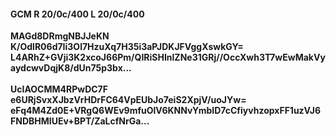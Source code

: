 #### GCM R 20/0c/400 L 20/0c/400
**MAGd8DRmgNBJJeKN**<br/>**K/OdlR06d7Ii3Ol7HzuXq7H35i3aPJDKJFVggXswkGY=**<br/>**L4ARhZ+GVji3K2xcoJ66Pm/QIRiSHInlZNe31GRj//OccXwh3T7wEwMakVyaydcwvDqjK8/dUn75p3bx...**<br/><br/>
**UcIAOCMM4RPwDC7F**<br/>**e6URjSvxXJbzVrHDrFC64VpEUbJo7eiS2XpjV/uoJYw=**<br/>**eFq4M4Zd0E+VRgQ6WEv9mfuOlV6KNNvYmbID7cCfiyvhzopxFF1uzVJ6FNDBHMIUEv+BPT/ZaLcfNrGa...**